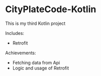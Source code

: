 # CityPlateCode-Kotlin

This is my third Kotlin project

Includes:
- Retrofit

Achievements:
- Fetching data from Api
- Logic and usage of Retrofit
